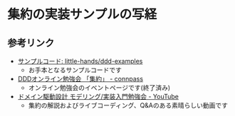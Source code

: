 # 集約の実装サンプルの写経

## 参考リンク
- [サンプルコード: little-hands/ddd-examples](https://github.com/little-hands/ddd-examples/tree/master/src/main/java/com/littlehands/aggregate)
    - お手本となるサンプルコードです
- [DDDオンライン勉強会 「集約」 - connpass](https://ddd-community-jp.connpass.com/event/170393/)
    - オンライン勉強会のイベントページです(終了済み)    
- [ドメイン駆動設計 モデリング/実装入門勉強会 - YouTube](https://www.youtube.com/watch?v=hLXga5TKi8Q&t=1685s)
    - 集約の解説およびライブコーディング、Q&Aのある素晴らしい動画です
